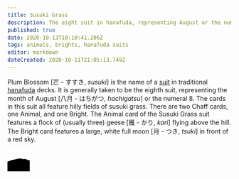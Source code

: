 ```yaml
---
title: Susuki Grass
description: The eight suit in hanafuda, representing August or the number 8
published: true
date: 2020-10-13T10:10:41.206Z
tags: animals, brights, hanafuda suits
editor: markdown
dateCreated: 2020-10-11T21:05:13.749Z
---
```


Plum Blossom [芒 - すすき, *susuki*] is the name of a [suit](/en/hanafuda/suits) in traditional [hanafuda](/en/hanafuda) decks. It is generally taken to be the eighth suit, representing the month of August [八月	- はちがつ, *hachigatsu*] or the numeral 8. The cards in this suit all feature hilly fields of susuki grass. There are two Chaff cards, one Animal, and one Bright. The Animal card of the Susuki Grass suit features a flock of (usually three) geese [雁 - かり, *kari*] flying above the hill. The Bright card features a large, white full moon [月 - つき, *tsuki*] in front of a red sky.

![Icon for month 8](/hanafuda/icons/monthicon_8.png)